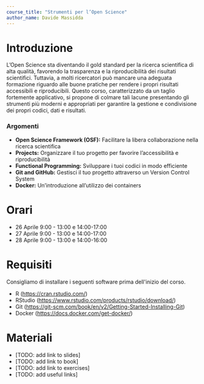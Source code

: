 ```yaml
---
course_title: "Strumenti per l’Open Science"
author_name: Davide Massidda 
---
```



# Introduzione

L’Open Science sta diventando il gold standard per la ricerca scientifica di alta qualità, favorendo la trasparenza e la riproducibilità dei risultati scientifici. Tuttavia, a molti ricercatori può mancare una adeguata formazione riguardo alle buone pratiche per rendere i propri risultati accessibili e riproducibili. Questo corso, caratterizzato da un taglio fortemente applicativo, si propone di colmare tali lacune presentando gli strumenti più moderni e appropriati per garantire la gestione e condivisione dei propri codici, dati e risultati.

### Argomenti

- **Open Science Framework (OSF):** Facilitare la libera collaborazione nella ricerca scientifica
- **Projects:** Organizzare il tuo progetto per favorire l’accessibilità e riproducibilità
- **Functional Programming:** Sviluppare i tuoi codici in modo efficiente
- **Git and GitHub:** Gestisci il tuo progetto attraverso un Version Control System
- **Docker:** Un’introduzione all’utilizzo dei containers

# Orari

- 26 Aprile 9:00 - 13:00 e 14:00-17:00
- 27 Aprile 9:00 - 13:00 e 14:00-17:00
- 28 Aprile 9:00 - 13:00 e 14:00-16:00

# Requisiti

Consigliamo di installare i seguenti software prima dell'inizio del corso.

- R (https://cran.rstudio.com/)
- RStudio (https://www.rstudio.com/products/rstudio/download/)
- Git (https://git-scm.com/book/en/v2/Getting-Started-Installing-Git)
- Docker (https://docs.docker.com/get-docker/)

# Materiali

- [TODO: add link to slides]
- [TODO: add link to book]
- [TODO: add link to exercises]
- [TODO: add useful links]


